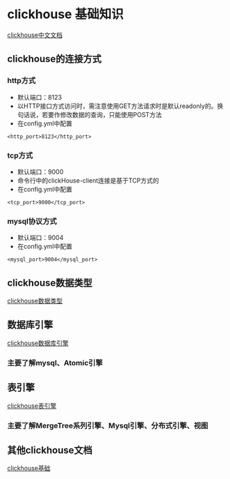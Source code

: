 # clickhouse 基础知识
[clickhouse中文文档](https://clickhouse.com/docs/zh)

## clickhouse的连接方式

### http方式
* 默认端口：8123
* 以HTTP接口方式访问时，需注意使用GET方法请求时是默认readonly的。换句话说，若要作修改数据的查询，只能使用POST方法
* 在config.yml中配置
```shell
<http_port>8123</http_port> 
```
### tcp方式
* 默认端口：9000
* 命令行中的clickHouse-client连接是基于TCP方式的
* 在config.yml中配置
```shell
<tcp_port>9000</tcp_port> 
```

### mysql协议方式
* 默认端口：9004
* 在config.yml中配置
```shell
<mysql_port>9004</mysql_port> 
```

## clickhouse数据类型
[clickhouse数据类型](https://clickhouse.com/docs/zh/sql-reference/data-types)

## 数据库引擎
[clickhouse数据库引擎](https://clickhouse.com/docs/zh/engines/database-engines)
### 主要了解mysql、Atomic引擎

## 表引擎
[clickhouse表引擎](https://clickhouse.com/docs/zh/engines/table-engines)
### 主要了解MergeTree系列引擎、Mysql引擎、分布式引擎、视图

## 其他clickhouse文档
[clickhouse基础](https://www.cnblogs.com/dflmg/p/11464748.html)